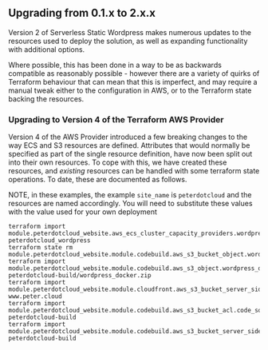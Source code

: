## Upgrading from 0.1.x to 2.x.x

Version 2 of Serverless Static Wordpress makes numerous updates to the resources used to deploy the solution, as well
as expanding functionality with additional options.

Where possible, this has been done in a way to be as backwards compatible as reasonably possible - however there are a
variety of quirks of Terraform behaviour that can mean that this is imperfect, and may require a manual tweak either to
the configuration in AWS, or to the Terraform state backing the resources.

### Upgrading to Version 4 of the Terraform AWS Provider
Version 4 of the AWS Provider introduced a few breaking changes to the way ECS and S3 resources are defined. Attributes
that would normally be specified as part of the single resource definition, have now been split out into their own
resources. To cope with this, we have created these resources, and _existing_ resources can be handled with some
terraform state operations. To date, these are documented as follows.

NOTE, in these examples, the example `site_name` is `peterdotcloud` and the resources are named accordingly. You will
need to substitute these values with the value used for your own deployment

```
terraform import module.peterdotcloud_website.aws_ecs_cluster_capacity_providers.wordpress_cluster peterdotcloud_wordpress
terraform state rm module.peterdotcloud_website.module.codebuild.aws_s3_bucket_object.wordpress_dockerbuild
terraform import module.peterdotcloud_website.module.codebuild.aws_s3_object.wordpress_dockerbuild peterdotcloud-build/wordpress_docker.zip
terraform import module.peterdotcloud_website.module.cloudfront.aws_s3_bucket_server_side_encryption_configuration.wordpress_bucket www.peter.cloud
terraform import module.peterdotcloud_website.module.codebuild.aws_s3_bucket_acl.code_source peterdotcloud-build
terraform import module.peterdotcloud_website.module.codebuild.aws_s3_bucket_server_side_encryption_configuration.code_source peterdotcloud-build
```
